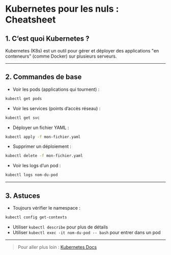# Kubernetes pour les nuls : Cheatsheet

## 1. C’est quoi Kubernetes ?
Kubernetes (K8s) est un outil pour gérer et déployer des applications "en conteneurs" (comme Docker) sur plusieurs serveurs.

---

## 2. Commandes de base
- Voir les pods (applications qui tournent) :
```bash
kubectl get pods
```
- Voir les services (points d’accès réseau) :
```bash
kubectl get svc
```
- Déployer un fichier YAML :
```bash
kubectl apply -f mon-fichier.yaml
```
- Supprimer un déploiement :
```bash
kubectl delete -f mon-fichier.yaml
```
- Voir les logs d’un pod :
```bash
kubectl logs nom-du-pod
```

---

## 3. Astuces
- Toujours vérifier le namespace :
```bash
kubectl config get-contexts
```
- Utiliser `kubectl describe` pour plus de détails
- Utiliser `kubectl exec -it nom-du-pod -- bash` pour entrer dans un pod

---

> Pour aller plus loin : [Kubernetes Docs](https://kubernetes.io/fr/docs/concepts/)

